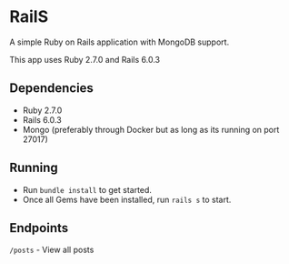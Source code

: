 # RailS

A simple Ruby on Rails application with MongoDB support.

This app uses Ruby 2.7.0 and Rails 6.0.3

## Dependencies
- Ruby 2.7.0
- Rails 6.0.3
- Mongo (preferably through Docker but as long as its running on port 27017)

## Running
- Run `bundle install` to get started.
- Once all Gems have been installed, run `rails s` to start.

## Endpoints
`/posts` - View all posts
